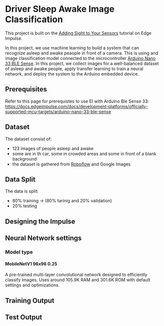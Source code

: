 # Driver Sleep Awake Image Classification

This project is built on the [Adding Sight to Your Sensors](https://docs.edgeimpulse.com/docs/tutorials/end-to-end-tutorials/image-classification) tutorial on Edge Impulse.

In this project, we use machine learning to build a system that can recognize asleep and awake peaople in front of a camera. This is using and image classification model connected to the microcontroller [Arduino Nano 33 BLE Sense](https://store-usa.arduino.cc/products/arduino-nano-33-ble-sense). In this project, we collect images for a well-balanced dataset of asleep and awake people, apply transfer learning to train a neural network, and deploy the system to the Arduino embedded device.

## Prerequisites

Refer to this page for prerequistes to use EI with Arduino Ble Sense 33: https://docs.edgeimpulse.com/docs/development-platforms/officially-supported-mcu-targets/arduino-nano-33-ble-sense

## Dataset

The dataset consist of:
* 123 images of people asleep and awake
* some are in th car, some in crowded areas and some in front of a blank background
* the dataset is gathered from [Roboflow](https://universe.roboflow.com/ml-k9qjo/driver-sleep-awake/dataset/6) and Google Images

## Data Split

The data is split:
* 80% training -> (80% tarinig and 20% validation)
* 20% testing

## Designing the Impulse


## Neural Network settings

### Model type
#### MobileNetV1 96x96 0.25
A pre-trained multi-layer convolutional network designed to efficiently classify images. Uses around 105.9K RAM and 301.6K ROM with default settings and optimizations.

## Training Output


## Test Output
